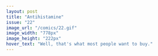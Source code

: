 ```yaml
---
layout: post
title: "Antihistamine"
issue: "22"
image_url: "/comics/22.gif"
image_width: "778px"
image_height: "222px"
hover_text: "Well, that's what most people want to buy."
---
```



